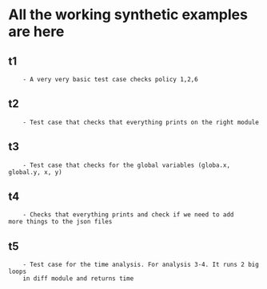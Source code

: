 # All the working synthetic examples are here

## t1 
        - A very very basic test case checks policy 1,2,6

## t2 
        - Test case that checks that everything prints on the right module

## t3
        - Test case that checks for the global variables (globa.x, global.y, x, y)

## t4
        - Checks that everything prints and check if we need to add     more things to the json files

## t5
        - Test case for the time analysis. For analysis 3-4. It runs 2 big loops
        in diff module and returns time

